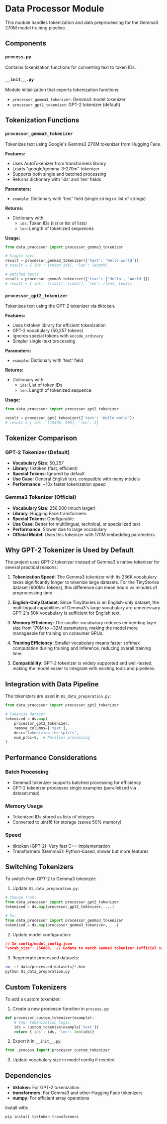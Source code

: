 # Data Processor Module

This module handles tokenization and data preprocessing for the Gemma3 270M model training pipeline.

## Components

### `process.py`
Contains tokenization functions for converting text to token IDs.

### `__init__.py`
Module initialization that exports tokenization functions:
- `processor_gemma3_tokenizer`: Gemma3 model tokenizer
- `processor_gpt2_tokenizer`: GPT-2 tokenizer (default)

## Tokenization Functions

### `processor_gemma3_tokenizer`
Tokenizes text using Google's Gemma3 270M tokenizer from Hugging Face.

**Features:**
- Uses AutoTokenizer from transformers library
- Loads "google/gemma-3-270m" tokenizer
- Supports both single and batched processing
- Returns dictionary with 'ids' and 'len' fields

**Parameters:**
- `example`: Dictionary with 'text' field (single string or list of strings)

**Returns:**
- Dictionary with:
  - `ids`: Token IDs (list or list of lists)
  - `len`: Length of tokenized sequences

**Usage:**
```python
from data_processor import processor_gemma3_tokenizer

# Single text
result = processor_gemma3_tokenizer({'text': 'Hello world'})
# result = {'ids': [token_ids], 'len': length}

# Batched texts
result = processor_gemma3_tokenizer({'text': ['Hello', 'World']})
# result = {'ids': [[ids1], [ids2]], 'len': [len1, len2]}
```

### `processor_gpt2_tokenizer`
Tokenizes text using the GPT-2 tokenizer via tiktoken.

**Features:**
- Uses tiktoken library for efficient tokenization
- GPT-2 vocabulary (50,257 tokens)
- Ignores special tokens with `encode_ordinary`
- Simpler single-text processing

**Parameters:**
- `example`: Dictionary with 'text' field

**Returns:**
- Dictionary with:
  - `ids`: List of token IDs
  - `len`: Length of tokenized sequence

**Usage:**
```python
from data_processor import processor_gpt2_tokenizer

result = processor_gpt2_tokenizer({'text': 'Hello world'})
# result = {'ids': [15496, 995], 'len': 2}
```

## Tokenizer Comparison

### GPT-2 Tokenizer (Default)
- **Vocabulary Size**: 50,257
- **Library**: tiktoken (fast, efficient)
- **Special Tokens**: Ignored by default
- **Use Case**: General English text, compatible with many models
- **Performance**: ~10x faster tokenization speed

### Gemma3 Tokenizer (Official)
- **Vocabulary Size**: 256,000 (much larger)
- **Library**: Hugging Face transformers
- **Special Tokens**: Configurable
- **Use Case**: Better for multilingual, technical, or specialized text
- **Performance**: Slower due to large vocabulary
- **Official Model**: Uses this tokenizer with 170M embedding parameters

## Why GPT-2 Tokenizer is Used by Default

The project uses GPT-2 tokenizer instead of Gemma3's native tokenizer for several practical reasons:

1. **Tokenization Speed**: The Gemma3 tokenizer with its 256K vocabulary takes significantly longer to tokenize large datasets. For the TinyStories dataset (600M+ tokens), this difference can mean hours vs minutes of preprocessing time.

2. **English-Only Dataset**: Since TinyStories is an English-only dataset, the multilingual capabilities of Gemma3's large vocabulary are unnecessary. GPT-2's 50K vocabulary is sufficient for English text.

3. **Memory Efficiency**: The smaller vocabulary reduces embedding layer size from 170M to ~32M parameters, making the model more manageable for training on consumer GPUs.

4. **Training Efficiency**: Smaller vocabulary means faster softmax computation during training and inference, reducing overall training time.

5. **Compatibility**: GPT-2 tokenizer is widely supported and well-tested, making the model easier to integrate with existing tools and pipelines.

## Integration with Data Pipeline

The tokenizers are used in `01_data_preparation.py`:

```python
from data_processor import processor_gpt2_tokenizer

# Tokenize dataset
tokenized = ds.map(
    processor_gpt2_tokenizer,
    remove_columns=['text'],
    desc="tokenizing the splits",
    num_proc=8,  # Parallel processing
)
```

## Performance Considerations

### Batch Processing
- Gemma3 tokenizer supports batched processing for efficiency
- GPT-2 tokenizer processes single examples (parallelized via dataset.map)

### Memory Usage
- Tokenized IDs stored as lists of integers
- Converted to uint16 for storage (saves 50% memory)

### Speed
- tiktoken (GPT-2): Very fast C++ implementation
- Transformers (Gemma3): Python-based, slower but more features

## Switching Tokenizers

To switch from GPT-2 to Gemma3 tokenizer:

1. Update `01_data_preparation.py`:
```python
# Change from:
from data_processor import processor_gpt2_tokenizer
tokenized = ds.map(processor_gpt2_tokenizer, ...)

# To:
from data_processor import processor_gemma3_tokenizer
tokenized = ds.map(processor_gemma3_tokenizer, ...)
```

2. Update model configuration:
```json
// In config/model_config.json
"vocab_size": 256000,  // Update to match Gemma3 tokenizer (official size)
```

3. Regenerate processed datasets:
```bash
rm -rf data/processed_datasets/*.bin
python 01_data_preparation.py
```

## Custom Tokenizers

To add a custom tokenizer:

1. Create a new processor function in `process.py`:
```python
def processor_custom_tokenizer(example):
    # Your tokenization logic
    ids = custom_tokenize(example['text'])
    return {'ids': ids, 'len': len(ids)}
```

2. Export it in `__init__.py`:
```python
from .process import processor_custom_tokenizer
```

3. Update vocabulary size in model config if needed

## Dependencies

- **tiktoken**: For GPT-2 tokenization
- **transformers**: For Gemma3 and other Hugging Face tokenizers
- **numpy**: For efficient array operations

Install with:
```bash
pip install tiktoken transformers
```